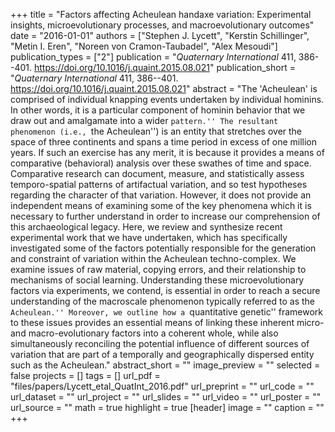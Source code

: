 +++
title = "Factors affecting Acheulean handaxe variation: Experimental insights, microevolutionary processes, and macroevolutionary outcomes"
date = "2016-01-01"
authors = ["Stephen J. Lycett", "Kerstin Schillinger", "Metin I. Eren", "Noreen von Cramon-Taubadel", "Alex Mesoudi"]
publication_types = ["2"]
publication = "_Quaternary International_ 411, 386--401. https://doi.org/10.1016/j.quaint.2015.08.021"
publication_short = "_Quaternary International_ 411, 386--401. https://doi.org/10.1016/j.quaint.2015.08.021"
abstract = "The 'Acheulean' is comprised of individual knapping events undertaken by individual hominins. In other words, it is a particular component of hominin behavior that we draw out and amalgamate into a wider ``pattern.'' The resultant phenomenon (i.e., ``the Acheulean'') is an entity that stretches over the space of three continents and spans a time period in excess of one million years. If such an exercise has any merit, it is because it provides a means of comparative (behavioral) analysis over these swathes of time and space. Comparative research can document, measure, and statistically assess temporo-spatial patterns of artifactual variation, and so test hypotheses regarding the character of that variation. However, it does not provide an independent means of examining some of the key phenomena which it is necessary to further understand in order to increase our comprehension of this archaeological legacy. Here, we review and synthesize recent experimental work that we have undertaken, which has specifically investigated some of the factors potentially responsible for the generation and constraint of variation within the Acheulean techno-complex. We examine issues of raw material, copying errors, and their relationship to mechanisms of social learning. Understanding these microevolutionary factors via experiments, we contend, is essential in order to reach a secure understanding of the macroscale phenomenon typically referred to as the ``Acheulean.'' Moreover, we outline how a ``quantitative genetic'' framework to these issues provides an essential means of linking these inherent micro- and macro-evolutionary factors into a coherent whole, while also simultaneously reconciling the potential influence of different sources of variation that are part of a temporally and geographically dispersed entity such as the Acheulean."
abstract_short = ""
image_preview = ""
selected = false
projects = []
tags = []
url_pdf = "files/papers/Lycett_etal_QuatInt_2016.pdf"
url_preprint = ""
url_code = ""
url_dataset = ""
url_project = ""
url_slides = ""
url_video = ""
url_poster = ""
url_source = ""
math = true
highlight = true
[header]
image = ""
caption = ""
+++
